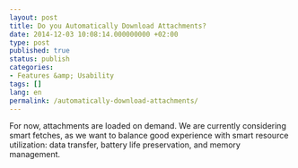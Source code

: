 ```yaml
---
layout: post
title: Do you Automatically Download Attachments?
date: 2014-12-03 10:08:14.000000000 +02:00
type: post
published: true
status: publish
categories:
- Features &amp; Usability
tags: []
lang: en
permalink: /automatically-download-attachments/
---
```


For now, attachments are loaded on demand. We are currently considering smart fetches, as we want to balance good experience with smart resource utilization: data transfer, battery life preservation, and memory management.
